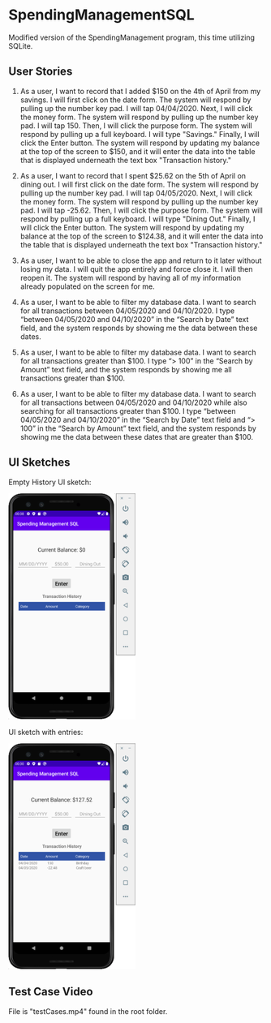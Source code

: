 # SpendingManagementSQL
Modified version of the SpendingManagement program, this time utilizing SQLite.
## User Stories
1) As a user, I want to record that I added $150 on the 4th of April from my savings. I will first click on the date form. The system will respond by pulling up the number key pad. I will tap 04/04/2020. Next, I will click the money form. The system will respond by pulling up the number key pad. I will tap 150. Then, I will click the purpose form. The system will respond by pulling up a full keyboard. I will type "Savings." Finally, I will click the Enter button. The system will respond by updating my balance at the top of the screen to $150, and it will enter the data into the table that is displayed underneath the text box "Transaction history."

2) As a user, I want to record that I spent $25.62 on the 5th of April on dining out. I will first click on the date form. The system will respond by pulling up the number key pad. I will tap 04/05/2020. Next, I will click the money form. The system will respond by pulling up the number key pad. I will tap -25.62. Then, I will click the purpose form. The system will respond by pulling up a full keyboard. I will type "Dining Out." Finally, I will click the Enter button. The system will respond by updating my balance at the top of the screen to $124.38, and it will enter the data into the table that is displayed underneath the text box "Transaction history."

3) As a user, I want to be able to close the app and return to it later without losing my data. I will quit the app entirely and force close it. I will then reopen it. The system will respond by having all of my information already populated on the screen for me.

4) As a user, I want to be able to filter my database data. I want to search for all transactions between 04/05/2020 and 04/10/2020. I type “between 04/05/2020 and 04/10/2020” in the “Search by Date” text field, and the system responds by showing me the data between these dates.

5) As a user, I want to be able to filter my database data. I want to search for all transactions greater than $100. I type “> 100” in the “Search by Amount” text field, and the system responds by showing me all transactions greater than $100.

6) As a user, I want to be able to filter my database data. I want to search for all transactions between 04/05/2020 and 04/10/2020 while also searching for all transactions greater than $100. I type “between 04/05/2020 and 04/10/2020” in the “Search by Date” text field and “> 100” in the “Search by Amount” text field, and the system responds by showing me the data between these dates that are greater than $100.

## UI Sketches
Empty History UI sketch:

<img src="images/emptyUI.png" width="250" >

UI sketch with entries:

<img src="images/populatedDataUI.png" width="250" >

## Test Case Video
File is "testCases.mp4" found in the root folder.
